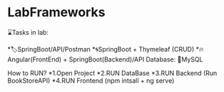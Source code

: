 # LabFrameworks
⌛Tasks in lab:

*🏷️SpringBoot/API/Postman
*🌀SpringBoot + Thymeleaf (CRUD)
*🔥Angular(FrontEnd) + SpringBoot(Backend)/API
Database: 🏧MySQL

How to RUN?
*1.Open Project
*2.RUN DataBase
*3.RUN Backend (Run BookStoreAPI)
*4.RUN Frontend (npm intsall + ng serve)

